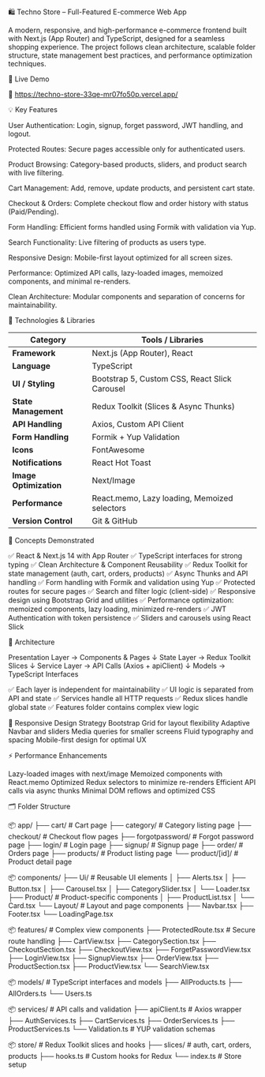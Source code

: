 🛍️ Techno Store – Full-Featured E-commerce Web App

A modern, responsive, and high-performance e-commerce frontend built with Next.js (App Router) and TypeScript, designed for a seamless shopping experience.
The project follows clean architecture, scalable folder structure, state management best practices, and performance optimization techniques.

🚀 Live Demo

🔗 https://techno-store-33qe-mr07fo50p.vercel.app/

💡 Key Features

User Authentication: Login, signup, forget password, JWT handling, and logout.

Protected Routes: Secure pages accessible only for authenticated users.

Product Browsing: Category-based products, sliders, and product search with live filtering.

Cart Management: Add, remove, update products, and persistent cart state.

Checkout & Orders: Complete checkout flow and order history with status (Paid/Pending).

Form Handling: Efficient forms handled using Formik with validation via Yup.

Search Functionality: Live filtering of products as users type.

Responsive Design: Mobile-first layout optimized for all screen sizes.

Performance: Optimized API calls, lazy-loaded images, memoized components, and minimal re-renders.

Clean Architecture: Modular components and separation of concerns for maintainability.

🧩 Technologies & Libraries

| Category               | Tools / Libraries                             |
| ---------------------- | --------------------------------------------- |
| **Framework**          | Next.js (App Router), React                   |
| **Language**           | TypeScript                                    |
| **UI / Styling**       | Bootstrap 5, Custom CSS, React Slick Carousel |
| **State Management**   | Redux Toolkit (Slices & Async Thunks)         |
| **API Handling**       | Axios, Custom API Client                      |
| **Form Handling**      | Formik + Yup Validation                       |
| **Icons**              | FontAwesome                                   |
| **Notifications**      | React Hot Toast                               |
| **Image Optimization** | Next/Image                                    |
| **Performance**        | React.memo, Lazy loading, Memoized selectors  |
| **Version Control**    | Git & GitHub                                  |

🧠 Concepts Demonstrated

✅ React & Next.js 14 with App Router
✅ TypeScript interfaces for strong typing
✅ Clean Architecture & Component Reusability
✅ Redux Toolkit for state management (auth, cart, orders, products)
✅ Async Thunks and API handling
✅ Form handling with Formik and validation using Yup
✅ Protected routes for secure pages
✅ Search and filter logic (client-side)
✅ Responsive design using Bootstrap Grid and utilities
✅ Performance optimization: memoized components, lazy loading, minimized re-renders
✅ JWT Authentication with token persistence
✅ Sliders and carousels using React Slick

🧱 Architecture

  Presentation Layer → Components & Pages
      ↓
  State Layer → Redux Toolkit Slices
      ↓
  Service Layer → API Calls (Axios + apiClient)
      ↓
  Models → TypeScript Interfaces


✅ Each layer is independent for maintainability
✅ UI logic is separated from API and state
✅ Services handle all HTTP requests
✅ Redux slices handle global state
✅ Features folder contains complex view logic

📱 Responsive Design Strategy
  Bootstrap Grid for layout flexibility
  Adaptive Navbar and sliders
  Media queries for smaller screens
  Fluid typography and spacing
  Mobile-first design for optimal UX

⚡ Performance Enhancements

Lazy-loaded images with next/image
Memoized components with React.memo
Optimized Redux selectors to minimize re-renders
Efficient API calls via async thunks
Minimal DOM reflows and optimized CSS

🗂️ Folder Structure

📦 app/
├── cart/                  # Cart page
├── category/              # Category listing page
├── checkout/              # Checkout flow pages
├── forgotpassword/        # Forgot password page
├── login/                 # Login page
├── signup/                # Signup page
├── order/                 # Orders page
├── products/              # Product listing page
└── product/[id]/          # Product detail page

📦 components/
├── Ui/                    # Reusable UI elements
│   ├── Alerts.tsx
│   ├── Button.tsx
│   ├── Carousel.tsx
│   ├── CategorySlider.tsx
│   └── Loader.tsx
├── Product/               # Product-specific components
│   ├── ProductList.tsx
│   └── Card.tsx
└── Layout/                # Layout and page components
    ├── Navbar.tsx
    ├── Footer.tsx
    └── LoadingPage.tsx

📦 features/               # Complex view components
├── ProtectedRoute.tsx     # Secure route handling
├── CartView.tsx
├── CategorySection.tsx
├── CheckoutSection.tsx
├── CheckoutView.tsx
├── ForgetPasswordView.tsx
├── LoginView.tsx
├── SignupView.tsx
├── OrderView.tsx
├── ProductSection.tsx
├── ProductView.tsx
└── SearchView.tsx

📦 models/                 # TypeScript interfaces and models
├── AllProducts.ts
├── AllOrders.ts
└── Users.ts

📦 services/               # API calls and validation
├── apiClient.ts            # Axios wrapper
├── AuthServices.ts
├── CartServices.ts
├── OrderServices.ts
├── ProductServices.ts
└── Validation.ts           # YUP validation schemas

📦 store/                  # Redux Toolkit slices and hooks
├── slices/                 # auth, cart, orders, products
├── hooks.ts                # Custom hooks for Redux
└── index.ts                # Store setup



